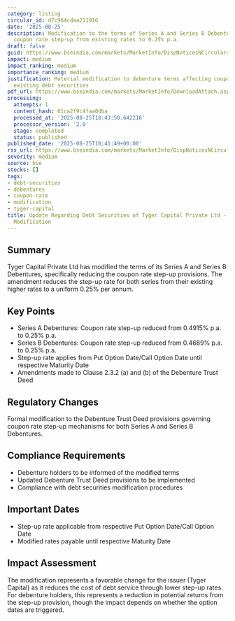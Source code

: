 ```yaml
---
category: listing
circular_id: d7c964cdaa211916
date: '2025-08-25'
description: Modification to the terms of Series A and Series B Debentures, reducing
  coupon rate step-up from existing rates to 0.25% p.a.
draft: false
guid: https://www.bseindia.com/markets/MarketInfo/DispNoticesNCirculars.aspx?Noticeid={72F2C6F8-A581-4E82-A0C6-95ED7F37DBCE}&noticeno=20250825-19&dt=08/25/2025&icount=19&totcount=67&flag=0
impact: medium
impact_ranking: medium
importance_ranking: medium
justification: Material modification to debenture terms affecting coupon rates for
  existing debt securities
pdf_url: https://www.bseindia.com/markets/MarketInfo/DownloadAttach.aspx?id=20250825-19&attachedId=54d6a81a-ed82-4e0e-9eeb-f61817383833
processing:
  attempts: 1
  content_hash: 61ca2f9c4faa0dba
  processed_at: '2025-08-25T18:43:50.642216'
  processor_version: '2.0'
  stage: completed
  status: published
published_date: '2025-08-25T10:41:49+00:00'
rss_url: https://www.bseindia.com/markets/MarketInfo/DispNoticesNCirculars.aspx?Noticeid={72F2C6F8-A581-4E82-A0C6-95ED7F37DBCE}&noticeno=20250825-19&dt=08/25/2025&icount=19&totcount=67&flag=0
severity: medium
source: bse
stocks: []
tags:
- debt-securities
- debentures
- coupon-rate
- modification
- tyger-capital
title: Update Regarding Debt Securities of Tyger Capital Private Ltd - Coupon Rate
  Modification
---
```


## Summary

Tyger Capital Private Ltd has modified the terms of its Series A and Series B Debentures, specifically reducing the coupon rate step-up provisions. The amendment reduces the step-up rate for both series from their existing higher rates to a uniform 0.25% per annum.

## Key Points

- Series A Debentures: Coupon rate step-up reduced from 0.4915% p.a. to 0.25% p.a.
- Series B Debentures: Coupon rate step-up reduced from 0.4689% p.a. to 0.25% p.a.
- Step-up rate applies from Put Option Date/Call Option Date until respective Maturity Date
- Amendments made to Clause 2.3.2 (a) and (b) of the Debenture Trust Deed

## Regulatory Changes

Formal modification to the Debenture Trust Deed provisions governing coupon rate step-up mechanisms for both Series A and Series B Debentures.

## Compliance Requirements

- Debenture holders to be informed of the modified terms
- Updated Debenture Trust Deed provisions to be implemented
- Compliance with debt securities modification procedures

## Important Dates

- Step-up rate applicable from respective Put Option Date/Call Option Date
- Modified rates payable until respective Maturity Date

## Impact Assessment

The modification represents a favorable change for the issuer (Tyger Capital) as it reduces the cost of debt service through lower step-up rates. For debenture holders, this represents a reduction in potential returns from the step-up provision, though the impact depends on whether the option dates are triggered.